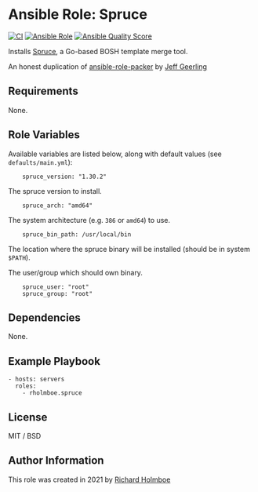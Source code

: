 # Ansible Role: Spruce

[![CI](https://github.com/rholmboe/ansible-role-spruce/actions/workflows/ci.yml/badge.svg)](https://github.com/rholmboe/ansible-role-spruce/actions/workflows/ci.yml)
[![Ansible Role](https://img.shields.io/ansible/role/57227?logo=ansible)](https://galaxy.ansible.com/rholmboe/spruce)
[![Ansible Quality Score](https://img.shields.io/ansible/quality/57227?logo=ansible)](https://galaxy.ansible.com/rholmboe/spruce)

Installs [Spruce](https://github.com/geofffranks/spruce), a Go-based BOSH template merge tool.

An honest duplication of [ansible-role-packer](https://github.com/geerlingguy/ansible-role-packer/) by [Jeff Geerling](https://www.jeffgeerling.com/)

## Requirements

None.

## Role Variables

Available variables are listed below, along with default values (see `defaults/main.yml`):

```
    spruce_version: "1.30.2"
```

The spruce version to install.

```
    spruce_arch: "amd64"
```

The system architecture (e.g. `386` or `amd64`) to use.

```
    spruce_bin_path: /usr/local/bin
```

The location where the spruce binary will be installed (should be in system `$PATH`).

The user/group which should own binary.

```
    spruce_user: "root"
    spruce_group: "root"
```

## Dependencies

None.

## Example Playbook

    - hosts: servers
      roles:
        - rholmboe.spruce

## License

MIT / BSD

## Author Information

This role was created in 2021 by [Richard Holmboe](https://about.me/rholmboe)
